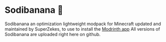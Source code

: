 # Sodibanana 🍌
Sodibanana an optimization lightweight modpack for Minecraft updated and maintained by SuperZekes, to use to install the <a href="https://https://modrinth.com/app">Modrinth app</a>
All versions of Sodibanana are uploaded right here on github.
